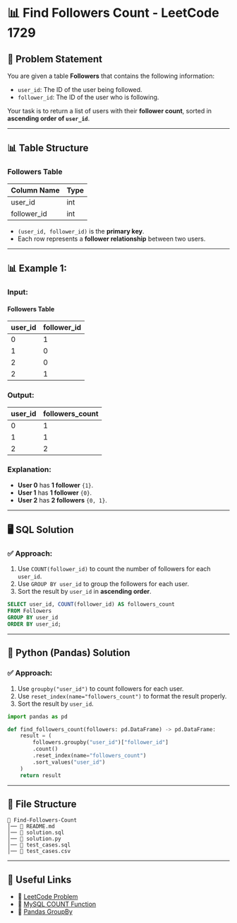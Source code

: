# 📊 Find Followers Count - LeetCode 1729

## 📌 Problem Statement
You are given a table **Followers** that contains the following information:

- `user_id`: The ID of the user being followed.
- `follower_id`: The ID of the user who is following.

Your task is to return a list of users with their **follower count**, sorted in **ascending order of `user_id`**.

---

## 📊 Table Structure

### **Followers Table**
| Column Name | Type |
| ----------- | ---- |
| user_id     | int  |
| follower_id | int  |

- `(user_id, follower_id)` is the **primary key**.
- Each row represents a **follower relationship** between two users.

---

## 📊 Example 1:

### **Input:**
#### **Followers Table**
| user_id | follower_id |
| ------- | ----------- |
| 0       | 1           |
| 1       | 0           |
| 2       | 0           |
| 2       | 1           |

### **Output:**
| user_id | followers_count |
| ------- | --------------- |
| 0       | 1               |
| 1       | 1               |
| 2       | 2               |

### **Explanation:**
- **User 0** has **1 follower** `{1}`.
- **User 1** has **1 follower** `{0}`.
- **User 2** has **2 followers** `{0, 1}`.

---

## 🖥 SQL Solution

### ✅ **Approach:**
1. Use `COUNT(follower_id)` to count the number of followers for each `user_id`.
2. Use `GROUP BY user_id` to group the followers for each user.
3. Sort the result by `user_id` in **ascending order**.

```sql
SELECT user_id, COUNT(follower_id) AS followers_count
FROM Followers
GROUP BY user_id
ORDER BY user_id;
```

---

## 🐍 Python (Pandas) Solution

### ✅ **Approach:**
1. Use `groupby("user_id")` to count followers for each user.
2. Use `reset_index(name="followers_count")` to format the result properly.
3. Sort the result by `user_id`.

```python
import pandas as pd

def find_followers_count(followers: pd.DataFrame) -> pd.DataFrame:
    result = (
        followers.groupby("user_id")["follower_id"]
        .count()
        .reset_index(name="followers_count")
        .sort_values("user_id")
    )
    return result
```

---

## 📁 File Structure
```
📂 Find-Followers-Count
│── 📜 README.md
│── 📜 solution.sql
│── 📜 solution.py
│── 📜 test_cases.sql
│── 📜 test_cases.csv
```

---

## 🔗 Useful Links
- 📖 [LeetCode Problem](https://leetcode.com/problems/find-followers-count/)
- 📝 [MySQL COUNT Function](https://www.w3schools.com/sql/sql_count.asp)
- 🐍 [Pandas GroupBy](https://pandas.pydata.org/pandas-docs/stable/reference/api/pandas.DataFrame.groupby.html)
```

